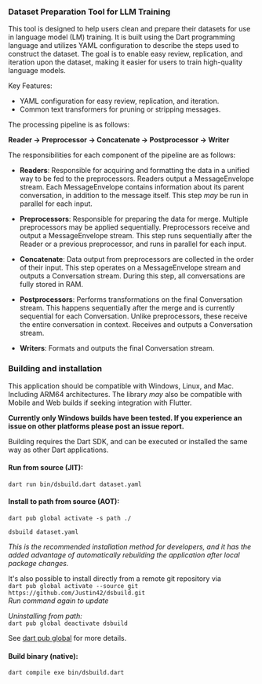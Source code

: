 ### Dataset Preparation Tool for LLM Training

This tool is designed to help users clean and prepare their datasets for use in language model (LM) training. It is
built using the Dart programming language and utilizes YAML configuration to describe the steps used to construct the
dataset. The goal is to enable easy review, replication, and iteration upon the dataset, making it easier for users to
train high-quality language models.

Key Features:

- YAML configuration for easy review, replication, and iteration.
- Common text transformers for pruning or stripping messages.

The processing pipeline is as follows:

**Reader -> Preprocessor -> Concatenate -> Postprocessor -> Writer**

The responsibilities for each component of the pipeline are as follows:

- **Readers**: Responsible for acquiring and formatting the data in a unified way to be fed to the preprocessors.
  Readers output a MessageEnvelope stream. Each MessageEnvelope contains information about its parent conversation, in
  addition to the message itself. This step *may* be run in parallel for each input.


- **Preprocessors**: Responsible for preparing the data for merge. Multiple preprocessors may be applied sequentially.
  Preprocessors receive and output a MessageEnvelope stream. This step runs sequentially after the Reader or a previous
  preprocessor, and runs in parallel for each input.


- **Concatenate**: Data output from preprocessors are collected in the order of their input. This step operates on a
  MessageEnvelope stream and outputs a Conversation stream. During this step, all conversations are fully stored in RAM.


- **Postprocessors**: Performs transformations on the final Conversation stream. This happens sequentially after the
  merge and is currently sequential for each Conversation. Unlike preprocessors, these receive the entire conversation
  in context. Receives and outputs a Conversation stream.


- **Writers**: Formats and outputs the final Conversation stream.

### Building and installation

This application should be compatible with Windows, Linux, and Mac. Including ARM64
architectures.
The library *may* also be compatible with Mobile and Web builds if seeking integration with Flutter.

**Currently only Windows builds have been tested. If you experience an issue on other platforms please post an issue
report.**

Building requires the Dart SDK, and can be executed or installed the same way as other Dart applications.

#### Run from source (JIT):

`dart run bin/dsbuild.dart dataset.yaml`

#### Install to path from source (AOT):

`dart pub global activate -s path ./`

`dsbuild dataset.yaml`

*This is the recommended installation method for developers, and it has the added advantage of automatically rebuilding
the application after local package changes.*

It's also possible to install directly from a remote git repository via\
`dart pub global activate --source git https://github.com/Justin42/dsbuild.git` \
*Run command again to update*

*Uninstalling from path:*\
`dart pub global deactivate dsbuild`

See [dart pub global](https://dart.dev/tools/pub/cmd/pub-global) for more details.

#### Build binary (native):

`dart compile exe bin/dsbuild.dart`